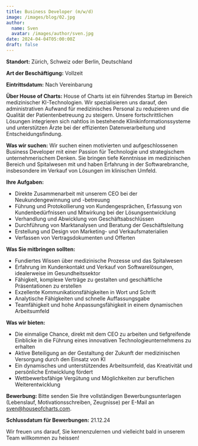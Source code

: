 ```yaml
---
title: Business Developer (m/w/d)
image: /images/blog/02.jpg
author:
  name: Sven
  avatar: /images/author/sven.jpg
date: 2024-04-04T05:00:00Z
draft: false
---
```


**Standort:** Zürich, Schweiz oder Berlin, Deutschland

**Art der Beschäftigung:** Vollzeit

**Eintrittsdatum:** Nach Vereinbarung

**Über House of Charts:**
House of Charts ist ein führendes Startup im Bereich medizinischer KI-Technologien. Wir spezialisieren uns darauf, den administrativen Aufwand für medizinisches Personal zu reduzieren und die Qualität der Patientenbetreuung zu steigern. Unsere fortschrittlichen Lösungen integrieren sich nahtlos in bestehende Klinikinformationssysteme und unterstützen Ärzte bei der effizienten Datenverarbeitung und Entscheidungsfindung.

**Was wir suchen:**
Wir suchen einen motivierten und aufgeschlossenen Business Developer mit einer Passion für Technologie und strategischem unternehmerischem Denken. Sie bringen tiefe Kenntnisse im medizinischen Bereich und Spitalwesen mit und haben Erfahrung in der Softwarebranche, insbesondere im Verkauf von Lösungen im klinischen Umfeld.

**Ihre Aufgaben:**
- Direkte Zusammenarbeit mit unserem CEO bei der Neukundengewinnung und -betreuung
- Führung und Protokollierung von Kundengesprächen, Erfassung von Kundenbedürfnissen und Mitwirkung bei der Lösungsentwicklung
- Verhandlung und Abwicklung von Geschäftsabschlüssen
- Durchführung von Marktanalysen und Beratung der Geschäftsleitung
- Erstellung und Design von Marketing- und Verkaufsmaterialien
- Verfassen von Vertragsdokumenten und Offerten

**Was Sie mitbringen sollten:**
- Fundiertes Wissen über medizinische Prozesse und das Spitalwesen
- Erfahrung im Kundenkontakt und Verkauf von Softwarelösungen, idealerweise im Gesundheitssektor
- Fähigkeit, komplexe Verträge zu gestalten und geschäftliche Präsentationen zu erstellen
- Exzellente Kommunikationsfähigkeiten in Wort und Schrift
- Analytische Fähigkeiten und schnelle Auffassungsgabe
- Teamfähigkeit und hohe Anpassungsfähigkeit in einem dynamischen Arbeitsumfeld

**Was wir bieten:**
- Die einmalige Chance, direkt mit dem CEO zu arbeiten und tiefgreifende Einblicke in die Führung eines innovativen Technologieunternehmens zu erhalten
- Aktive Beteiligung an der Gestaltung der Zukunft der medizinischen Versorgung durch den Einsatz von KI
- Ein dynamisches und unterstützendes Arbeitsumfeld, das Kreativität und persönliche Entwicklung fördert
- Wettbewerbsfähige Vergütung und Möglichkeiten zur beruflichen Weiterentwicklung

**Bewerbung:**
Bitte senden Sie Ihre vollständigen Bewerbungsunterlagen (Lebenslauf, Motivationsschreiben, Zeugnisse) per E-Mail an sven@houseofcharts.com. 

**Schlussdatum für Bewerbungen:** 21.12.24

Wir freuen uns darauf, Sie kennenzulernen und vielleicht bald in unserem Team willkommen zu heissen!